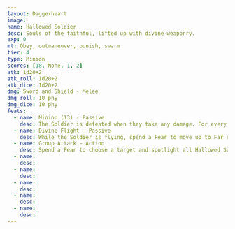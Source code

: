 ```yaml
---
layout: Daggerheart
image:
name: Hallowed Soldier
desc: Souls of the faithful, lifted up with divine weaponry.
exp: 0
mt: Obey, outmaneuver, punish, swarm
tier: 4
type: Minion
scores: [18, None, 1, 2]
atk: 1d20+2
atk_roll: 1d20+2
atk_dice: 1d20+2
dmg: Sword and Shield - Melee
dmg_roll: 10 phy
dmg_dice: 10 phy
feats:
  - name: Minion (13) - Passive
    desc: The Soldier is defeated when they take any damage. For every 13 damage a PC deals to the Soldier, defeat an additional Minion within range the attack would succeed against.
  - name: Divine Flight - Passive
    desc: While the Soldier is flying, spend a Fear to move up to Far range instead of Close range before taking an action.
  - name: Group Attack - Action
    desc: Spend a Fear to choose a target and spotlight all Hallowed Soldiers within Close range of them. Those Minions move into Melee range of the target and make one shared attack roll. On a success, they deal 10 physical damage each. Combine this damage.
  - name: 
    desc: 
  - name: 
    desc: 
  - name: 
    desc: 
  - name: 
    desc: 
  - name: 
    desc: 
---
```


